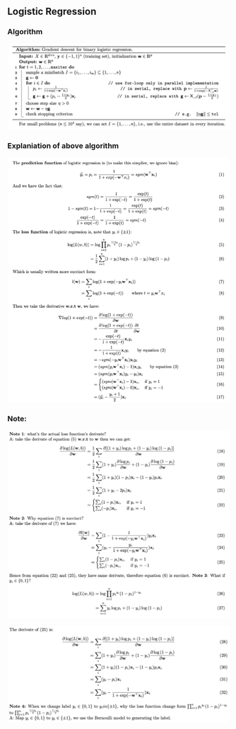 ## Logistic Regression

### Algorithm

![Alg](https://github.com/bochendong/Machine-learning/raw/master/image/log-alg.png)

### Explaniation of above algorithm

![Exp](https://github.com/bochendong/Machine-learning/raw/master/image/log2.png)

### Note:

![Note1](https://github.com/bochendong/Machine-learning/raw/master/image/Note1.png)

![Note2](https://github.com/bochendong/Machine-learning/raw/master/image/Note2.png)

